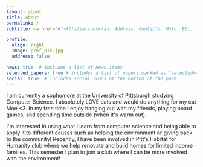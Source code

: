 ```yaml
---
layout: about
title: about
permalink: /
subtitle: <a href='#'>Affiliations</a>. Address. Contacts. Moto. Etc.

profile:
  align: right
  image: prof_pic.jpg
  address: false

news: true  # includes a list of news items
selected_papers: true # includes a list of papers marked as "selected={true}"
social: true  # includes social icons at the bottom of the page
---
```


I am currently a sophomore at the University of Pittsburgh studying Computer Science. I absolutely LOVE cats and would do anything for my cat Moe <3. In my free time I enjoy hanging out with my friends, playing board games, and spending time outside (when it's warm out).

I'm interested in using what I learn from computer science and being able to apply it to different causes such as helping the environment or giving back to the community! Recently, I have been involved in Pitt's Habitat for Humanity club where we help renovate and build homes for limited income families. This semester I plan to join a club where I can be more involved with the environment!
